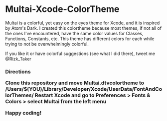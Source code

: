 # Multai-Xcode-ColorTheme

Multai is a colorful, yet easy on the eyes theme for Xcode, and it is inspired by Atom's Dark. I created this colortheme because most themes, if not all of the ones I've encountered, have the same color values for Classes, Functions, Constants, etc. This theme has different colors for each while trying to not be overwhelmingly colorful.

If you like it or have colorful suggestions (see what I did there), tweet me @Rizk_Taker

<h3>Directions</3>

Clone this repository and move Multai.dtvcolortheme to /Users/$(YOU)/Library/Developer/Xcode/UserData/FontAndColorThemes/
Restart Xcode and go to Preferences > Fonts & Colors > select Multai from the left menu

Happy coding!

